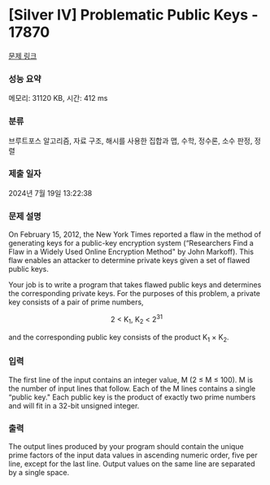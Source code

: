 # [Silver IV] Problematic Public Keys - 17870 

[문제 링크](https://www.acmicpc.net/problem/17870) 

### 성능 요약

메모리: 31120 KB, 시간: 412 ms

### 분류

브루트포스 알고리즘, 자료 구조, 해시를 사용한 집합과 맵, 수학, 정수론, 소수 판정, 정렬

### 제출 일자

2024년 7월 19일 13:22:38

### 문제 설명

<p>On February 15, 2012, the New York Times reported a flaw in the method of generating keys for a public-key encryption system (“Researchers Find a Flaw in a Widely Used Online Encryption Method" by John Markoff). This flaw enables an attacker to determine private keys given a set of flawed public keys.</p>

<p>Your job is to write a program that takes flawed public keys and determines the corresponding private keys. For the purposes of this problem, a private key consists of a pair of prime numbers,</p>

<p style="text-align: center;">2 < K<sub>1</sub>, K<sub>2</sub> < 2<sup>31</sup></p>

<p>and the corresponding public key consists of the product K<sub>1</sub> × K<sub>2</sub>.</p>

### 입력 

 <p>The first line of the input contains an integer value, M (2 ≤ M ≤ 100). M is the number of input lines that follow. Each of the M lines contains a single “public key." Each public key is the product of exactly two prime numbers and will fit in a 32-bit unsigned integer.</p>

### 출력 

 <p>The output lines produced by your program should contain the unique prime factors of the input data values in ascending numeric order, five per line, except for the last line. Output values on the same line are separated by a single space.</p>

